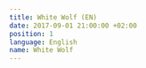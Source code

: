 ```yaml
---
title: White Wolf (EN)
date: 2017-09-01 21:00:00 +02:00
position: 1
language: English
name: White Wolf
---
```


